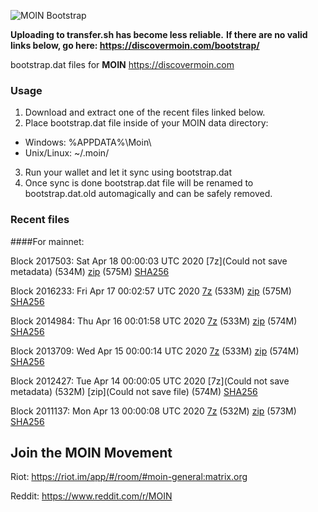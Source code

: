![MOIN Bootstrap](https://i.imgur.com/KjM1jMp.jpg)

**Uploading to transfer.sh has become less reliable.**
**If there are no valid links below, go here: https://discovermoin.com/bootstrap/**

bootstrap.dat files for **MOIN** https://discovermoin.com

### Usage

1. Download and extract one of the recent files linked below.
2. Place bootstrap.dat file inside of your MOIN data directory:
 - Windows: %APPDATA%\Moin\
 - Unix/Linux: ~/.moin/
3. Run your wallet and let it sync using bootstrap.dat
4. Once sync is done bootstrap.dat file will be renamed to bootstrap.dat.old automagically and can be safely removed.


### Recent files

####For mainnet:

Block 2017503: Sat Apr 18 00:00:03 UTC 2020 [7z](Could not save metadata) (534M) [zip]() (575M) [SHA256]()

Block 2016233: Fri Apr 17 00:02:57 UTC 2020 [7z](https://transfer.sh/w8TQ3/bootstrap.dat.20200417.7z) (533M) [zip](https://transfer.sh/10USVZ/bootstrap.dat.20200417.zip) (575M) [SHA256](https://transfer.sh/j2iHd/sha256.txt)

Block 2014984: Thu Apr 16 00:01:58 UTC 2020 [7z]() (533M) [zip](https://transfer.sh/bv66Z/bootstrap.dat.20200416.zip) (574M) [SHA256](https://transfer.sh/w6hXf/sha256.txt)

Block 2013709: Wed Apr 15 00:00:14 UTC 2020 [7z](https://transfer.sh/yDcA5/bootstrap.dat.20200415.7z) (533M) [zip](https://transfer.sh/uCKK8/bootstrap.dat.20200415.zip) (574M) [SHA256](https://transfer.sh/9B0Bk/sha256.txt)

Block 2012427: Tue Apr 14 00:00:05 UTC 2020 [7z](Could not save metadata) (532M) [zip](Could not save file) (574M) [SHA256]()

Block 2011137: Mon Apr 13 00:00:08 UTC 2020 [7z](https://transfer.sh/UTaVw/bootstrap.dat.20200413.7z) (532M) [zip](https://transfer.sh/GW6ZO/bootstrap.dat.20200413.zip) (573M) [SHA256](https://transfer.sh/Vp9d2/sha256.txt)

## Join the MOIN Movement

Riot: https://riot.im/app/#/room/#moin-general:matrix.org

Reddit: https://www.reddit.com/r/MOIN
